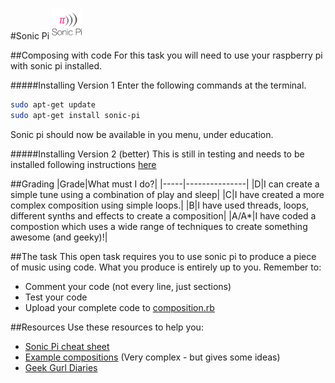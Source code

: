 #Sonic Pi <img src="../../Resources/sonic-pi.png" width=50px alt="Sonic-Pi">

##Composing with code
For this task you will need to use your raspberry pi with sonic pi installed.

#####Installing Version 1
Enter the following commands at the terminal.
```bash
sudo apt-get update
sudo apt-get install sonic-pi
```
Sonic pi should now be available in you menu, under education.

#####Installing Version 2 (better)
This is still in testing and needs to be installed following instructions [here](http://sonic-pi.net/get-v2.0)

##Grading
|Grade|What must I do?|
|-----|---------------|
|D|I can create a simple tune using a combination of play and sleep|
|C|I have created a more complex composition using simple loops.|
|B|I have used threads, loops, different synths and effects to create a composition|
|A/A*|I have coded a compostion which uses a wide range of techniques to create something awesome (and geeky)!|

##The task
This open task requires you to use sonic pi to produce a piece of music using code. What you produce is entirely up to you. Remember to:
- Comment your code (not every line, just sections)
- Test your code
- Upload your complete code to [composition.rb](composition.rb)

##Resources
Use these resources to help you:
- [Sonic Pi cheat sheet](http://www.cl.cam.ac.uk/projects/raspberrypi/sonicpi/media/sonic-pi-cheatsheet.pdf)
- [Example compositions](https://gist.github.com/rbnpi/6864617) (Very complex - but gives some ideas)
- [Geek Gurl Diaries](https://www.youtube.com/watch?v=ixn6d4qSK5I)
